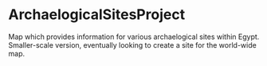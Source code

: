 # ArchaelogicalSitesProject
Map which provides information for various archaelogical sites within Egypt. 
Smaller-scale version, eventually looking to create a site for the world-wide map.
